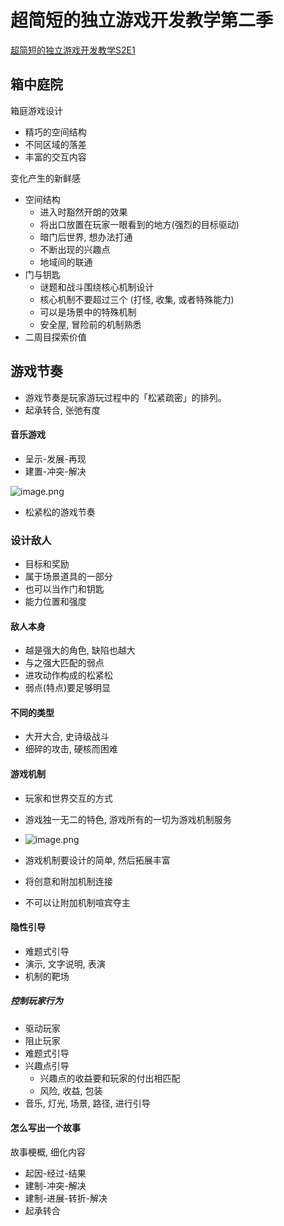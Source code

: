 # 超简短的独立游戏开发教学第二季

[超简短的独立游戏开发教学S2E1](https://www.bilibili.com/video/BV1Fd4y1X74m/?spm_id_from=333.788&vd_source=ebf06d572d5366b5ef7bc5032fefb08d)

## 箱中庭院

箱庭游戏设计

- 精巧的空间结构
- 不同区域的落差
- 丰富的交互内容

变化产生的新鲜感

- 空间结构
	- 进入时豁然开朗的效果
	- 将出口放置在玩家一眼看到的地方(强烈的目标驱动)
	- 暗门后世界, 想办法打通
	- 不断出现的兴趣点
	- 地域间的联通
- 门与钥匙
	- 谜题和战斗围绕核心机制设计
	- 核心机制不要超过三个 (打怪, 收集, 或者特殊能力)
	- 可以是场景中的特殊机制
	- 安全屋, 冒险前的机制熟悉
- 二周目探索价值

## 游戏节奏

- 游戏节奏是玩家游玩过程中的「松紧疏密」的排列。
- 起承转合, 张弛有度

#### 音乐游戏

- 呈示-发展-再现
- 建置-冲突-解决

![image.png](https://image-1253155090.cos.ap-nanjing.myqcloud.com/202405070950799.png)

- 松紧松的游戏节奏

### 设计敌人

- 目标和奖励
- 属于场景道具的一部分
- 也可以当作门和钥匙
- 能力位置和强度


#### 敌人本身

- 越是强大的角色, 缺陷也越大
- 与之强大匹配的弱点
- 进攻动作构成的松紧松
- 弱点(特点)要足够明显

#### 不同的类型
- 大开大合, 史诗级战斗
- 细碎的攻击, 硬核而困难

#### 游戏机制

- 玩家和世界交互的方式
- 游戏独一无二的特色, 游戏所有的一切为游戏机制服务
- ![image.png](https://image-1253155090.cos.ap-nanjing.myqcloud.com/202405072140648.png)

- 游戏机制要设计的简单, 然后拓展丰富
- 将创意和附加机制连接
- 不可以让附加机制喧宾夺主

#### 隐性引导

- 难题式引导
- 演示, 文字说明, 表演
- 机制的靶场

##### 控制玩家行为

- 驱动玩家
- 阻止玩家
- 难题式引导
- 兴趣点引导
	- 兴趣点的收益要和玩家的付出相匹配
	- 风险, 收益, 包装
- 音乐, 灯光, 场景, 路径, 进行引导

#### 怎么写出一个故事

故事梗概, 细化内容

- 起因-经过-结果
- 建制-冲突-解决
- 建制-进展-转折-解决
- 起承转合


